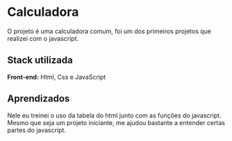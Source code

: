 # Calculadora

O projeto é uma calculadora comum, foi um dos primeiros projetos que realizei com o javascript.


## Stack utilizada

**Front-end:** Html, Css e JavaScript


## Aprendizados

Nele eu treinei o uso da tabela do html junto com as funções do javascript. Mesmo que seja um projeto iniciante, me ajudou bastante a entender certas partes do javascript.

